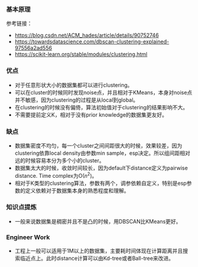 
### 基本原理
参考链接：
- https://blog.csdn.net/ACM_hades/article/details/90752746
- https://towardsdatascience.com/dbscan-clustering-explained-97556a2ad556
- https://scikit-learn.org/stable/modules/clustering.html
### 优点
- 对于任意形状大小的数据集都可以进行clustering。
- 可以在cluster的时候同时发现noise点，并且相对于KMeans，本身对noise点并不敏感，因为clustering的过程是从local到global。
- 在clustering的时候没有偏倚，算法初始值对于clustering的结果影响不大。
- 不需要提前定义K，相对于没有prior knowledge的数据集更友好。
### 缺点
- 数据集密度不均匀，每一个cluster之间间距很大的时候，效果较差，因为clustering依靠local density由参数min sample，esp决定。所以组间距相对远的时候容易本分为多个小的cluster。
- 数据集太大的时候，收敛时间较长，因为default下distance定义为pairwise distance. Time complex为O($n^2$)。
- 相对于K类型的clustering算法，参数有两个，调参依赖自定义，特别是esp参数的定义依赖对于数据集本身的熟悉程度和理解。
### 知识点提炼
- 一般来说数据集是稠密并且不是凸的时候，用DBSCAN比KMeans更好。
### Engineer Work
- 工程上一般可以适用于1M以上的数据集，主要耗时间体现在计算距离并且搜索临近点上。此时distance计算可以由Kd-tree或者Ball-tree来改进。